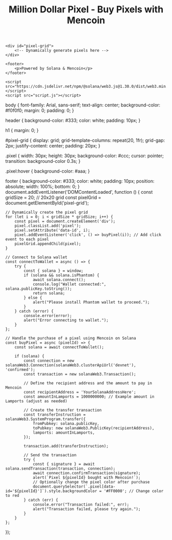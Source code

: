 <!DOCTYPE html>
<html lang="en">
<head>
    <meta charset="UTF-8">
    <meta name="viewport" content="width=device-width, initial-scale=1.0">
    <title>Million Dollar Pixel - Buy with Mencoin</title>
    <link rel="stylesheet" href="style.css">
</head>
<body>
    <header>
        <h1>Million Dollar Pixel - Buy Pixels with Mencoin</h1>
    </header>

    <div id="pixel-grid">
        <!-- Dynamically generate pixels here -->
    </div>

    <footer>
        <p>Powered by Solana & Mencoin</p>
    </footer>

    <script src="https://cdn.jsdelivr.net/npm/@solana/web3.js@1.30.0/dist/web3.min.js"></script>
    <script src="script.js"></script>
</body>
</html>
body {
    font-family: Arial, sans-serif;
    text-align: center;
    background-color: #f0f0f0;
    margin: 0;
    padding: 0;
}

header {
    background-color: #333;
    color: white;
    padding: 10px;
}

h1 {
    margin: 0;
}

#pixel-grid {
    display: grid;
    grid-template-columns: repeat(20, 1fr);
    grid-gap: 2px;
    justify-content: center;
    padding: 20px;
}

.pixel {
    width: 30px;
    height: 30px;
    background-color: #ccc;
    cursor: pointer;
    transition: background-color 0.3s;
}

.pixel:hover {
    background-color: #aaa;
}

footer {
    background-color: #333;
    color: white;
    padding: 10px;
    position: absolute;
    width: 100%;
    bottom: 0;
}
document.addEventListener('DOMContentLoaded', function () {
    const gridSize = 20; // 20x20 grid
    const pixelGrid = document.getElementById('pixel-grid');

    // Dynamically create the pixel grid
    for (let i = 0; i < gridSize * gridSize; i++) {
        const pixel = document.createElement('div');
        pixel.classList.add('pixel');
        pixel.setAttribute('data-id', i);
        pixel.addEventListener('click', () => buyPixel(i)); // Add click event to each pixel
        pixelGrid.appendChild(pixel);
    }

    // Connect to Solana wallet
    const connectToWallet = async () => {
        try {
            const { solana } = window;
            if (solana && solana.isPhantom) {
                await solana.connect();
                console.log("Wallet connected:", solana.publicKey.toString());
                return solana;
            } else {
                alert("Please install Phantom wallet to proceed.");
            }
        } catch (error) {
            console.error(error);
            alert("Error connecting to wallet.");
        }
    };

    // Handle the purchase of a pixel using Mencoin on Solana
    const buyPixel = async (pixelId) => {
        const solana = await connectToWallet();

        if (solana) {
            const connection = new solanaWeb3.Connection(solanaWeb3.clusterApiUrl('devnet'), 'confirmed');
            const transaction = new solanaWeb3.Transaction();

            // Define the recipient address and the amount to pay in Mencoin
            const recipientAddress = 'YourSolanaAddressHere';
            const amountInLamports = 1000000000; // Example amount in Lamports (adjust as needed)

            // Create the transfer transaction
            const transferInstruction = solanaWeb3.SystemProgram.transfer({
                fromPubkey: solana.publicKey,
                toPubkey: new solanaWeb3.PublicKey(recipientAddress),
                lamports: amountInLamports,
            });

            transaction.add(transferInstruction);

            // Send the transaction
            try {
                const { signature } = await solana.sendTransaction(transaction, connection);
                await connection.confirmTransaction(signature);
                alert(`Pixel ${pixelId} bought with Mencoin!`);
                // Optionally change the pixel color after purchase
                document.querySelector(`.pixel[data-id='${pixelId}']`).style.backgroundColor = '#FF0000'; // Change color to red
            } catch (err) {
                console.error("Transaction failed:", err);
                alert("Transaction failed, please try again.");
            }
        }
    };
});
